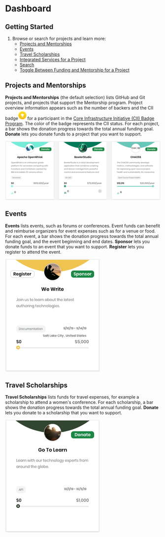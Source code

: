 # Dashboard

## Getting Started <a id="Dashboard-GettingStarted"></a>

1. Browse or search for projects and learn more:
   * [Projects and Mentorships](projects-and-mentorships.md)
   * [Events](events.md)
   * [Travel Scholarships](travel-scholarships.md)
   * [Integrated Services for a Project](integrated-services-for-a-project.md)
   * [Search](search.md)
   * [Toggle Between Funding and Mentorship for a Project](toggle-between-funding-and-mentorship-for-a-project.md)

## Projects and Mentorships <a id="Dashboard-ProjectsandMentorships"></a>

**Projects and Mentorships** \(the default selection\) lists GitHub and Git projects, and projects that support the Mentorship program. Project overview information appears such as the number of backers and the CII badge![](../../../.gitbook/assets/7416569.png)for a participant in the [Core Infrastructure Initiative \(CII\) Badge Program](https://www.coreinfrastructure.org/programs/badge-program/). The color of the badge represents the CII status. For each project, a bar shows the donation progress towards the total annual funding goal. **Donate** lets you donate funds to a project that you want to support.  


![](../../../.gitbook/assets/7416570.png)

## Events <a id="Dashboard-Events"></a>

**Events** lists events, such as forums or conferences. Event funds can benefit and reimburse organizers for event expenses such as for a venue or food. For each event, a bar shows the donation progress towards the total annual funding goal, and the event beginning and end dates. **Sponsor** lets you donate funds to an event that you want to support. **Register** lets you register to attend the event.  


![](../../../.gitbook/assets/7416568%20%281%29.png)

## Travel Scholarships <a id="Dashboard-TravelScholarships"></a>

**Travel Scholarships** lists funds for travel expenses, for example a scholarship to attend a women's conference. For each scholarship, a bar shows the donation progress towards the total annual funding goal. **Donate** lets you donate to a scholarship that you want to support.

![](../../../.gitbook/assets/7416567%20%281%29.png)

